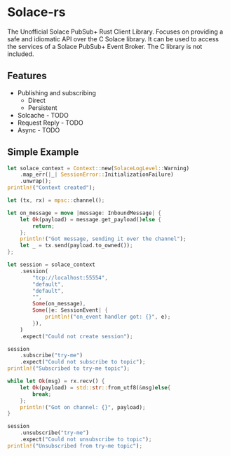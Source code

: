 # Solace-rs

The Unofficial Solace PubSub+ Rust Client Library.
Focuses on providing a safe and idiomatic API over the C Solace library.
It can be used to access the services of a Solace PubSub+ Event Broker.
The C library is not included.


## Features

* Publishing and subscribing
    * Direct
    * Persistent
* Solcache - TODO
* Request Reply - TODO
* Async - TODO


## Simple Example


```rust
let solace_context = Context::new(SolaceLogLevel::Warning)
    .map_err(|_| SessionError::InitializationFailure)
    .unwrap();
println!("Context created");

let (tx, rx) = mpsc::channel();

let on_message = move |message: InboundMessage| {
    let Ok(payload) = message.get_payload()else {
        return;
    };
    println!("Got message, sending it over the channel");
    let _ = tx.send(payload.to_owned());
};

let session = solace_context
    .session(
        "tcp://localhost:55554",
        "default",
        "default",
        "",
        Some(on_message),
        Some(|e: SessionEvent| {
            println!("on_event handler got: {}", e);
        }),
    )
    .expect("Could not create session");

session
    .subscribe("try-me")
    .expect("Could not subscribe to topic");
println!("Subscribed to try-me topic");

while let Ok(msg) = rx.recv() {
    let Ok(payload) = std::str::from_utf8(&msg)else{
        break;
    };
    println!("Got on channel: {}", payload);
}

session
    .unsubscribe("try-me")
    .expect("Could not unsubscribe to topic");
println!("Unsubscribed from try-me topic");
```
